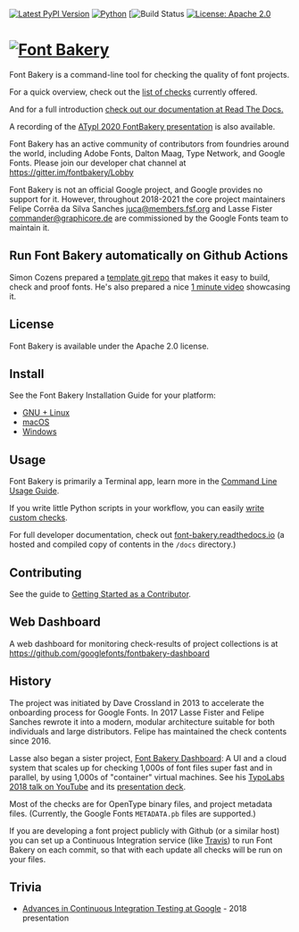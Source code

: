 [![Latest PyPI Version](https://img.shields.io/pypi/v/fontbakery.svg?style=flat)](https://pypi.python.org/pypi/fontbakery/)
[![Python](https://img.shields.io/pypi/pyversions/fontbakery.svg?style=flat)](https://pypi.python.org/pypi/fontbakery/)
[![Build Status](https://github.com/googlefonts/fontbakery/actions/workflows/tox.yml/badge.svg)
[![License: Apache 2.0](https://img.shields.io/badge/License-Apache%202.0-brightgreen.svg)](https://github.com/googlefonts/fontbakery/blob/main/LICENSE.txt)

# [![Font Bakery](data/logo.png)](http://fontbakery.com)

Font Bakery is a command-line tool for checking the quality of font projects.

For a quick overview, check out the [list of checks](https://font-bakery.readthedocs.io/en/stable/fontbakery/profiles/index.html) currently offered.

And for a full introduction [check out our documentation at Read The Docs.](https://font-bakery.readthedocs.io/en/stable)

A recording of the [ATypI 2020 FontBakery presentation](https://www.youtube.com/watch?v=6OKE6p9E0eY) is also available.

Font Bakery has an active community of contributors from foundries around the world, including Adobe Fonts, Dalton Maag, Type Network, and Google Fonts. Please join our developer chat channel at https://gitter.im/fontbakery/Lobby

Font Bakery is not an official Google project, and Google provides no support for it.
However, throughout 2018-2021 the core project maintainers Felipe Corrêa da Silva Sanches <juca@members.fsf.org> and Lasse Fister <commander@graphicore.de> are commissioned by the Google Fonts team to maintain it.

## Run Font Bakery automatically on Github Actions

Simon Cozens prepared a [template git repo](https://github.com/googlefonts/Unified-Font-Repository) that makes it easy to build, check and proof fonts. He's also prepared a nice [1 minute video](https://twitter.com/simoncozens/status/1405267459028905984) showcasing it.

## License

Font Bakery is available under the Apache 2.0 license.

## Install

See the Font Bakery Installation Guide for your platform:

- [GNU + Linux](https://font-bakery.readthedocs.io/en/stable/user/installation/install-gnu-linux.html)
- [macOS](https://font-bakery.readthedocs.io/en/stable/user/installation/install-macos.html)
- [Windows](https://font-bakery.readthedocs.io/en/stable/user/installation/install-windows.html)

## Usage

Font Bakery is primarily a Terminal app, learn more in the [Command Line Usage Guide](https://font-bakery.readthedocs.io/en/stable/user/USAGE.html).

If you write little Python scripts in your workflow, you can easily [write custom checks](https://font-bakery.readthedocs.io/en/stable/developer/writing-profiles.html).

For full developer documentation, check out [font-bakery.readthedocs.io](https://font-bakery.readthedocs.io) (a hosted and compiled copy of contents in the `/docs` directory.)

## Contributing

See the guide to [Getting Started as a Contributor](https://font-bakery.readthedocs.io/en/stable/developer/contrib-getting-started.html).

## Web Dashboard

A web dashboard for monitoring check-results of project collections is at <https://github.com/googlefonts/fontbakery-dashboard>

## History

The project was initiated by Dave Crossland in 2013 to accelerate the onboarding process for Google Fonts. 
In 2017 Lasse Fister and Felipe Sanches rewrote it into a modern, modular architecture suitable for both individuals and large distributors.
Felipe has maintained the check contents since 2016.

Lasse also began a sister project, [Font Bakery Dashboard](https://GitHub.com/GoogleFonts/Fontbakery-Dashboard):
A UI and a cloud system that scales up for checking 1,000s of font files super fast and in parallel, by using 1,000s of "container" virtual machines.
See his [TypoLabs 2018 talk on YouTube](https://www.youtube.com/watch?v=Kqhzg89zKYw) and its [presentation deck](https://docs.google.com/presentation/d/14dU3cUXelwvpVokhKYmJ6jT51AASDaOFyEUSdxb0RAg/).

Most of the checks are for OpenType binary files, and project metadata files. 
(Currently, the Google Fonts `METADATA.pb` files are supported.)

If you are developing a font project publicly with Github (or a similar host) you can set up a Continuous Integration service (like [Travis](https://www.travis-ci.org)) to run Font Bakery on each commit, so that with each update all checks will be run on your files.

## Trivia

* [Advances in Continuous Integration Testing at Google](https://ai.google/research/pubs/pub46593) - 2018 presentation
